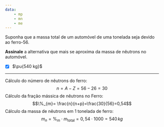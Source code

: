 ```yaml
---
data:
    - mp
    - mn
    - me
---
```


Suponha que a massa total de um automóvel de uma tonelada seja devido ao ferro-56.

**Assinale** a alternativa que mais se aproxima da massa de nêutrons no automóvel.

- [x] $\pu{540 kg}$

---

Cálculo do número de nêutrons do ferro:
$$n=A-Z=56-26=30$$
Cálculo da fração mássica de nêutrons no Ferro:
$$\%_{m}= \frac{n}{n+p}=\frac{30}{56}=0,54$$
Cálculo da massa de nêutrons em 1 tonelada de ferro:
$$m_{n}=\%_{m}\cdot m_{\text{total}}=0,54\cdot1000=540\,kg$$

